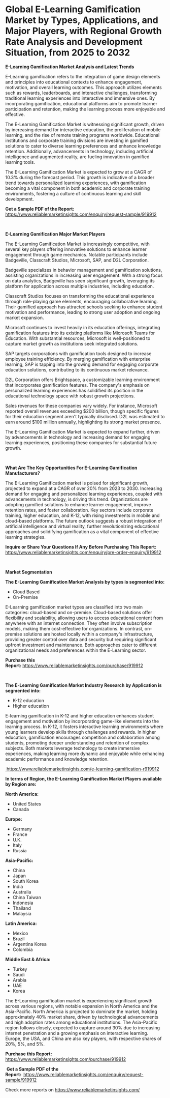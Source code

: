 <p><h1>Global E-Learning Gamification Market by Types, Applications, and Major Players, with Regional Growth Rate Analysis and Development Situation, from 2025 to 2032</h1></p><p><strong>E-Learning Gamification Market Analysis and Latest Trends</strong></p>
<p><p>E-Learning gamification refers to the integration of game design elements and principles into educational contexts to enhance engagement, motivation, and overall learning outcomes. This approach utilizes elements such as rewards, leaderboards, and interactive challenges, transforming traditional learning experiences into interactive and immersive ones. By incorporating gamification, educational platforms aim to promote learner participation and retention, making the learning process more enjoyable and effective.</p><p>The E-Learning Gamification Market is witnessing significant growth, driven by increasing demand for interactive education, the proliferation of mobile learning, and the rise of remote training programs worldwide. Educational institutions and corporate training divisions are investing in gamified solutions to cater to diverse learning preferences and enhance knowledge retention. Additionally, advancements in technology, including artificial intelligence and augmented reality, are fueling innovation in gamified learning tools. </p><p>The E-Learning Gamification Market is expected to grow at a CAGR of 10.3% during the forecast period. This growth is indicative of a broader trend towards personalized learning experiences, with gamification becoming a vital component in both academic and corporate training environments, fostering a culture of continuous learning and skill development.</p></p>
<p><strong>Get a Sample PDF of the Report:&nbsp;</strong> <a href="https://www.reliablemarketinsights.com/enquiry/request-sample/919912?utm_campaign=2943&utm_medium=2&utm_source=Github&utm_content=ia&utm_term=11032025&utm_id=e-learning-gamification">https://www.reliablemarketinsights.com/enquiry/request-sample/919912</a></p>
<p>&nbsp;</p>
<p><strong>E-Learning Gamification Major Market Players</strong></p>
<p><p>The E-Learning Gamification Market is increasingly competitive, with several key players offering innovative solutions to enhance learner engagement through game mechanics. Notable participants include Badgeville, Classcraft Studios, Microsoft, SAP, and D2L Corporation.</p><p>Badgeville specializes in behavior management and gamification solutions, assisting organizations in increasing user engagement. With a strong focus on data analytics, Badgeville has seen significant growth, leveraging its platform for application across multiple industries, including education.</p><p>Classcraft Studios focuses on transforming the educational experience through role-playing game elements, encouraging collaborative learning. Their gamified approach has attracted schools seeking to enhance student motivation and performance, leading to strong user adoption and ongoing market expansion.</p><p>Microsoft continues to invest heavily in its education offerings, integrating gamification features into its existing platforms like Microsoft Teams for Education. With substantial resources, Microsoft is well-positioned to capture market growth as institutions seek integrated solutions.</p><p>SAP targets corporations with gamification tools designed to increase employee training efficiency. By merging gamification with enterprise learning, SAP is tapping into the growing demand for engaging corporate education solutions, contributing to its continuous market relevance.</p><p>D2L Corporation offers Brightspace, a customizable learning environment that incorporates gamification features. The company's emphasis on personalized learning experiences has solidified its position in the educational technology space with robust growth projections.</p><p>Sales revenues for these companies vary widely. For instance, Microsoft reported overall revenues exceeding $200 billion, though specific figures for their education segment aren't typically disclosed. D2L was estimated to earn around $100 million annually, highlighting its strong market presence.</p><p>The E-Learning Gamification Market is expected to expand further, driven by advancements in technology and increasing demand for engaging learning experiences, positioning these companies for substantial future growth.</p></p>
<p>&nbsp;</p>
<p><strong>What Are The Key Opportunities For E-Learning Gamification Manufacturers?</strong></p>
<p><p>The E-Learning Gamification market is poised for significant growth, projected to expand at a CAGR of over 20% from 2023 to 2030. Increasing demand for engaging and personalized learning experiences, coupled with advancements in technology, is driving this trend. Organizations are adopting gamified solutions to enhance learner engagement, improve retention rates, and foster collaboration. Key sectors include corporate training, higher education, and K-12, with rising investments in mobile and cloud-based platforms. The future outlook suggests a robust integration of artificial intelligence and virtual reality, further revolutionizing educational approaches and solidifying gamification as a vital component of effective learning strategies.</p></p>
<p><strong>Inquire or Share Your Questions If Any Before Purchasing This Report:</strong> <a href="https://www.reliablemarketinsights.com/enquiry/pre-order-enquiry/919912?utm_campaign=2943&utm_medium=2&utm_source=Github&utm_content=ia&utm_term=11032025&utm_id=e-learning-gamification">https://www.reliablemarketinsights.com/enquiry/pre-order-enquiry/919912</a></p>
<p>&nbsp;</p>
<p><strong>Market Segmentation</strong></p>
<p><strong>The E-Learning Gamification Market Analysis by types is segmented into:</strong></p>
<p><ul><li>Cloud Based</li><li>On-Premise</li></ul></p>
<p><p>E-Learning gamification market types are classified into two main categories: cloud-based and on-premise. Cloud-based solutions offer flexibility and scalability, allowing users to access educational content from anywhere with an internet connection. They often involve subscription models, making them cost-effective for organizations. In contrast, on-premise solutions are hosted locally within a company's infrastructure, providing greater control over data and security but requiring significant upfront investment and maintenance. Both approaches cater to different organizational needs and preferences within the E-Learning sector.</p></p>
<p><strong>Purchase this Report:&nbsp;</strong><a href="https://www.reliablemarketinsights.com/purchase/919912?utm_campaign=2943&utm_medium=2&utm_source=Github&utm_content=ia&utm_term=11032025&utm_id=e-learning-gamification">https://www.reliablemarketinsights.com/purchase/919912</a></p>
<p>&nbsp;</p>
<p><strong>The E-Learning Gamification Market Industry Research by Application is segmented into:</strong></p>
<p><ul><li>K-12 education</li><li>Higher education</li></ul></p>
<p><p>E-learning gamification in K-12 and higher education enhances student engagement and motivation by incorporating game-like elements into the learning process. In K-12, it fosters interactive learning environments where young learners develop skills through challenges and rewards. In higher education, gamification encourages competition and collaboration among students, promoting deeper understanding and retention of complex subjects. Both markets leverage technology to create immersive experiences, making learning more dynamic and enjoyable while enhancing academic performance and knowledge retention.</p></p>
<p><a href="https://www.reliablemarketinsights.com/e-learning-gamification-r919912?utm_campaign=2943&utm_medium=2&utm_source=Github&utm_content=ia&utm_term=11032025&utm_id=e-learning-gamification">&nbsp;https://www.reliablemarketinsights.com/e-learning-gamification-r919912</a></p>
<p><strong>In terms of Region, the E-Learning Gamification Market Players available by Region are:</strong></p>
<p>
    <p> <strong> North America: </strong>
        <ul>
            <li>United States</li>
            <li>Canada</li>
        </ul>
        </p> 
    <p> <strong> Europe: </strong>
        <ul>
            <li>Germany</li>
            <li>France</li>
            <li>U.K.</li>
            <li>Italy</li>
            <li>Russia</li>
        </ul>
        </p> 
    <p> <strong> Asia-Pacific: </strong>
        <ul>
            <li>China</li>
            <li>Japan</li>
            <li>South Korea</li>
            <li>India</li>
            <li>Australia</li>
            <li>China Taiwan</li>
            <li>Indonesia</li>
            <li>Thailand</li>
            <li>Malaysia</li>
        </ul>
        </p> 
    <p> <strong> Latin America: </strong>
        <ul>
            <li>Mexico</li>
            <li>Brazil</li>
            <li>Argentina Korea</li>
            <li>Colombia</li>
        </ul>
        </p> 
    <p> <strong> Middle East & Africa: </strong>
        <ul>
            <li>Turkey</li>
            <li>Saudi</li>
            <li>Arabia</li>
            <li>UAE</li>
            <li>Korea</li>
        </ul>
    </p>
    </p>
<p><p>The E-Learning gamification market is experiencing significant growth across various regions, with notable expansion in North America and the Asia-Pacific. North America is projected to dominate the market, holding approximately 40% market share, driven by technological advancements and high adoption rates among educational institutions. The Asia-Pacific region follows closely, expected to capture around 30% due to increasing internet penetration and a growing emphasis on interactive learning. Europe, the USA, and China are also key players, with respective shares of 20%, 5%, and 5%.</p></p>
<p><strong>Purchase this Report: </strong><a href="https://www.reliablemarketinsights.com/purchase/919912?utm_campaign=2943&utm_medium=2&utm_source=Github&utm_content=ia&utm_term=11032025&utm_id=e-learning-gamification">https://www.reliablemarketinsights.com/purchase/919912</a></p>
<p>&nbsp;<strong>Get a Sample PDF of the Report:&nbsp;&nbsp;</strong><a href="https://www.reliablemarketinsights.com/enquiry/request-sample/919912?utm_campaign=2943&utm_medium=2&utm_source=Github&utm_content=ia&utm_term=11032025&utm_id=e-learning-gamification">https://www.reliablemarketinsights.com/enquiry/request-sample/919912</a></p>
<p><strong></strong></p>
<p>Check more reports on <a href="https://www.reliablemarketinsights.com/?utm_campaign=2943&utm_medium=2&utm_source=Github&utm_content=ia&utm_term=11032025&utm_id=e-learning-gamification">https://www.reliablemarketinsights.com/</a></p>